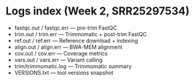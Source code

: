 # Logs index (Week 2, SRR25297534)
- fastqc.out / fastqc.err — pre-trim FastQC
- trim.out / trim.err — Trimmomatic + post-trim FastQC
- ref.out / ref.err — Reference download + indexing
- align.out / align.err — BWA-MEM alignment
- cov.out / cov.err — Coverage metrics
- vars.out / vars.err — Variant calling
- trim/trimmomatic.log — Trimmomatic summary
- VERSIONS.txt — tool versions snapshot
